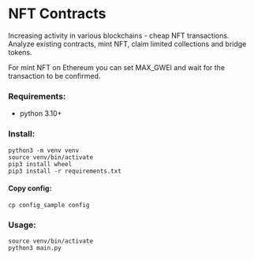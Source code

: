# NFT Contracts

Increasing activity in various blockchains - cheap NFT transactions.
Analyze existing contracts, mint NFT, claim limited collections and bridge tokens.

For mint NFT on Ethereum you can set MAX_GWEI and wait for the transaction to be confirmed.

### Requirements:

- python 3.10+

### Install:

``` 
python3 -m venv venv
source venv/bin/activate
pip3 install wheel
pip3 install -r requirements.txt
```

#### Copy config:

``` 
cp config_sample config
```

### Usage:

``` 
source venv/bin/activate
python3 main.py
```